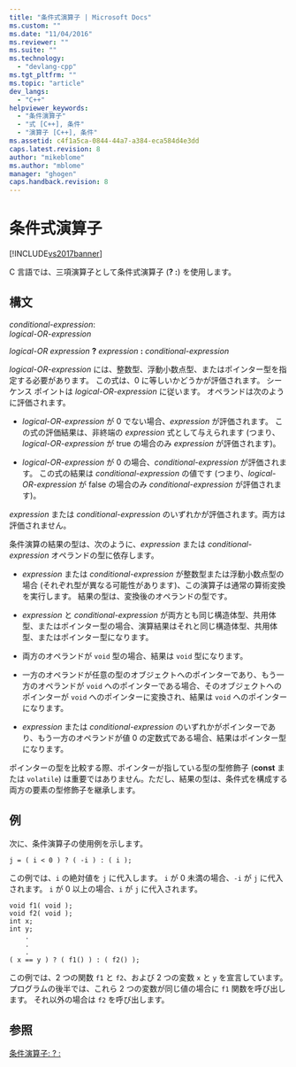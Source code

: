 ```yaml
---
title: "条件式演算子 | Microsoft Docs"
ms.custom: ""
ms.date: "11/04/2016"
ms.reviewer: ""
ms.suite: ""
ms.technology: 
  - "devlang-cpp"
ms.tgt_pltfrm: ""
ms.topic: "article"
dev_langs: 
  - "C++"
helpviewer_keywords: 
  - "条件演算子"
  - "式 [C++], 条件"
  - "演算子 [C++], 条件"
ms.assetid: c4f1a5ca-0844-44a7-a384-eca584d4e3dd
caps.latest.revision: 8
author: "mikeblome"
ms.author: "mblome"
manager: "ghogen"
caps.handback.revision: 8
---
```

# 条件式演算子
[!INCLUDE[vs2017banner](../assembler/inline/includes/vs2017banner.md)]

C 言語では、三項演算子として条件式演算子 \(**? :**\) を使用します。  
  
## 構文  
 *conditional\-expression*:  
 *logical\-OR\-expression*  
  
 *logical\-OR expression*  **?**  *expression*  **:**  *conditional\-expression*  
  
 *logical\-OR\-expression* には、整数型、浮動小数点型、またはポインター型を指定する必要があります。  この式は、0 に等しいかどうかが評価されます。  シーケンス ポイントは *logical\-OR\-expression* に従います。  オペランドは次のように評価されます。  
  
-   *logical\-OR\-expression* が 0 でない場合、*expression* が評価されます。  この式の評価結果は、非終端の *expression* 式として与えられます  \(つまり、*logical\-OR\-expression* が true の場合のみ *expression* が評価されます\)。  
  
-   *logical\-OR\-expression* が 0 の場合、*conditional\-expression* が評価されます。  この式の結果は *conditional\-expression* の値です  \(つまり、*logical\-OR\-expression* が false の場合のみ *conditional\-expression* が評価されます\)。  
  
 *expression* または *conditional\-expression* のいずれかが評価されます。両方は評価されません。  
  
 条件演算の結果の型は、次のように、*expression* または *conditional\-expression* オペランドの型に依存します。  
  
-   *expression* または *conditional\-expression* が整数型または浮動小数点型の場合 \(それぞれ型が異なる可能性があります\)、この演算子は通常の算術変換を実行します。  結果の型は、変換後のオペランドの型です。  
  
-   *expression* と *conditional\-expression* が両方とも同じ構造体型、共用体型、またはポインター型の場合、演算結果はそれと同じ構造体型、共用体型、またはポインター型になります。  
  
-   両方のオペランドが `void` 型の場合、結果は `void` 型になります。  
  
-   一方のオペランドが任意の型のオブジェクトへのポインターであり、もう一方のオペランドが `void` へのポインターである場合、そのオブジェクトへのポインターが `void` へのポインターに変換され、結果は `void` へのポインターになります。  
  
-   *expression* または *conditional\-expression* のいずれかがポインターであり、もう一方のオペランドが値 0 の定数式である場合、結果はポインター型になります。  
  
 ポインターの型を比較する際、ポインターが指している型の型修飾子 \(**const** または `volatile`\) は重要ではありません。ただし、結果の型は、条件式を構成する両方の要素の型修飾子を継承します。  
  
## 例  
 次に、条件演算子の使用例を示します。  
  
```  
j = ( i < 0 ) ? ( -i ) : ( i );  
```  
  
 この例では、`i` の絶対値を `j` に代入します。  `i` が 0 未満の場合、`-i` が `j` に代入されます。  `i` が 0 以上の場合、`i` が `j` に代入されます。  
  
```  
void f1( void );  
void f2( void );  
int x;  
int y;  
    .  
    .  
    .  
( x == y ) ? ( f1() ) : ( f2() );  
```  
  
 この例では、2 つの関数 `f1` と `f2`、および 2 つの変数 `x` と `y` を宣言しています。  プログラムの後半では、これら 2 つの変数が同じ値の場合に `f1` 関数を呼び出します。  それ以外の場合は `f2` を呼び出します。  
  
## 参照  
 [条件演算子: ? :](../cpp/conditional-operator-q.md)